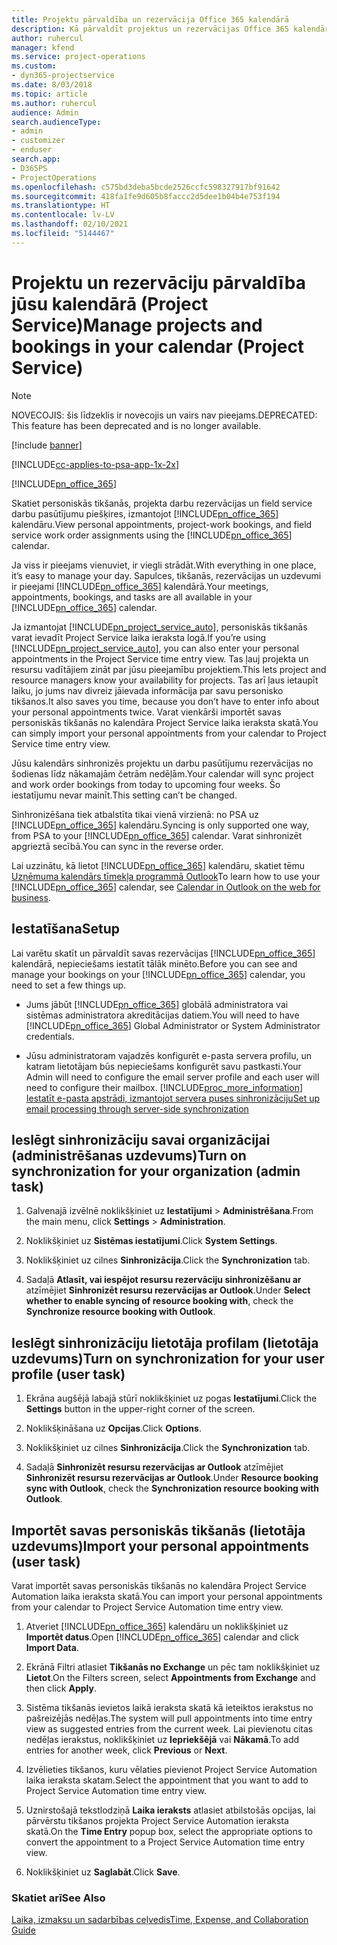 ```yaml
---
title: Projektu pārvaldība un rezervācija Office 365 kalendārā
description: Kā pārvaldīt projektus un rezervācijas Office 365 kalendārā
author: ruhercul
manager: kfend
ms.service: project-operations
ms.custom:
- dyn365-projectservice
ms.date: 8/03/2018
ms.topic: article
ms.author: ruhercul
audience: Admin
search.audienceType:
- admin
- customizer
- enduser
search.app:
- D365PS
- ProjectOperations
ms.openlocfilehash: c575bd3deba5bcde2526ccfc598327917bf91642
ms.sourcegitcommit: 418fa1fe9d605b8faccc2d5dee1b04b4e753f194
ms.translationtype: HT
ms.contentlocale: lv-LV
ms.lasthandoff: 02/10/2021
ms.locfileid: "5144467"
---
```

# <a name="manage-projects-and-bookings-in-your-calendar-project-service"></a><span data-ttu-id="f469d-103">Projektu un rezervāciju pārvaldība jūsu kalendārā (Project Service)</span><span class="sxs-lookup"><span data-stu-id="f469d-103">Manage projects and bookings in your calendar (Project Service)</span></span>

> [!Note]
> <span data-ttu-id="f469d-104">NOVECOJIS: šis līdzeklis ir novecojis un vairs nav pieejams.</span><span class="sxs-lookup"><span data-stu-id="f469d-104">DEPRECATED: This feature has been deprecated and is no longer available.</span></span>

[!include [banner](../includes/psa-now-project-operations.md)]

[!INCLUDE[cc-applies-to-psa-app-1x-2x](../includes/cc-applies-to-psa-app-1x-2x.md)]

[!INCLUDE[pn_office_365](../includes/pn-office-365.md)] 

<span data-ttu-id="f469d-105">Skatiet personiskās tikšanās, projekta darbu rezervācijas un field service darbu pasūtījumu piešķires, izmantojot [!INCLUDE[pn_office_365](../includes/pn-office-365.md)] kalendāru.</span><span class="sxs-lookup"><span data-stu-id="f469d-105">View personal appointments, project-work bookings, and field service work order assignments using the [!INCLUDE[pn_office_365](../includes/pn-office-365.md)] calendar.</span></span>  
  
 <span data-ttu-id="f469d-106">Ja viss ir pieejams vienuviet, ir viegli strādāt.</span><span class="sxs-lookup"><span data-stu-id="f469d-106">With everything in one place, it’s easy to manage your day.</span></span> <span data-ttu-id="f469d-107">Sapulces, tikšanās, rezervācijas un uzdevumi ir pieejami [!INCLUDE[pn_office_365](../includes/pn-office-365.md)] kalendārā.</span><span class="sxs-lookup"><span data-stu-id="f469d-107">Your meetings, appointments, bookings, and tasks are all available in your [!INCLUDE[pn_office_365](../includes/pn-office-365.md)] calendar.</span></span>  
  
 <span data-ttu-id="f469d-108">Ja izmantojat [!INCLUDE[pn_project_service_auto](../includes/pn-project-service-auto.md)], personiskās tikšanās varat ievadīt Project Service laika ieraksta logā.</span><span class="sxs-lookup"><span data-stu-id="f469d-108">If you’re using [!INCLUDE[pn_project_service_auto](../includes/pn-project-service-auto.md)], you can also enter your personal appointments in the Project Service time entry view.</span></span> <span data-ttu-id="f469d-109">Tas ļauj projekta un resursu vadītājiem zināt par jūsu pieejamību projektiem.</span><span class="sxs-lookup"><span data-stu-id="f469d-109">This lets project and resource managers know your availability for projects.</span></span> <span data-ttu-id="f469d-110">Tas arī ļaus ietaupīt laiku, jo jums nav divreiz jāievada informācija par savu personisko tikšanos.</span><span class="sxs-lookup"><span data-stu-id="f469d-110">It also saves you time, because you don’t have to enter info about your personal appointments twice.</span></span> <span data-ttu-id="f469d-111">Varat vienkārši importēt savas personiskās tikšanās no kalendāra Project Service laika ieraksta skatā.</span><span class="sxs-lookup"><span data-stu-id="f469d-111">You can simply import your personal appointments from your calendar to Project Service time entry view.</span></span>  
  
 <span data-ttu-id="f469d-112">Jūsu kalendārs sinhronizēs projektu un darbu pasūtījumu rezervācijas no šodienas līdz nākamajām četrām nedēļām.</span><span class="sxs-lookup"><span data-stu-id="f469d-112">Your calendar will sync project and work order bookings from today to upcoming four weeks.</span></span> <span data-ttu-id="f469d-113">Šo iestatījumu nevar mainīt.</span><span class="sxs-lookup"><span data-stu-id="f469d-113">This setting can’t be changed.</span></span>  
  
 <span data-ttu-id="f469d-114">Sinhronizēšana tiek atbalstīta tikai vienā virzienā: no PSA uz [!INCLUDE[pn_office_365](../includes/pn-office-365.md)] kalendāru.</span><span class="sxs-lookup"><span data-stu-id="f469d-114">Syncing is only supported one way, from PSA to your [!INCLUDE[pn_office_365](../includes/pn-office-365.md)] calendar.</span></span> <span data-ttu-id="f469d-115">Varat sinhronizēt apgrieztā secībā.</span><span class="sxs-lookup"><span data-stu-id="f469d-115">You can sync in the reverse order.</span></span> 
  
 <span data-ttu-id="f469d-116">Lai uzzinātu, kā lietot [!INCLUDE[pn_office_365](../includes/pn-office-365.md)] kalendāru, skatiet tēmu [Uzņēmuma kalendārs tīmekļa programmā Outlook](https://support.office.com/article/Calendar-in-Outlook-on-the-web-for-business-5219c457-d1fe-4c2f-9032-1a816b88e936)</span><span class="sxs-lookup"><span data-stu-id="f469d-116">To learn how to use your [!INCLUDE[pn_office_365](../includes/pn-office-365.md)] calendar, see [Calendar in Outlook on the web for business](https://support.office.com/article/Calendar-in-Outlook-on-the-web-for-business-5219c457-d1fe-4c2f-9032-1a816b88e936).</span></span>  
  
## <a name="setup"></a><span data-ttu-id="f469d-117">Iestatīšana</span><span class="sxs-lookup"><span data-stu-id="f469d-117">Setup</span></span>  
 <span data-ttu-id="f469d-118">Lai varētu skatīt un pārvaldīt savas rezervācijas [!INCLUDE[pn_office_365](../includes/pn-office-365.md)] kalendārā, nepieciešams iestatīt tālāk minēto.</span><span class="sxs-lookup"><span data-stu-id="f469d-118">Before you can see and manage your bookings on your [!INCLUDE[pn_office_365](../includes/pn-office-365.md)] calendar, you need to set a few things up.</span></span>  
  
- <span data-ttu-id="f469d-119">Jums jābūt [!INCLUDE[pn_office_365](../includes/pn-office-365.md)] globālā administratora vai sistēmas administratora akreditācijas datiem.</span><span class="sxs-lookup"><span data-stu-id="f469d-119">You will need to have [!INCLUDE[pn_office_365](../includes/pn-office-365.md)] Global Administrator or System Administrator credentials.</span></span>  
  
- <span data-ttu-id="f469d-120">Jūsu administratoram vajadzēs konfigurēt e-pasta servera profilu, un katram lietotājam būs nepieciešams konfigurēt savu pastkasti.</span><span class="sxs-lookup"><span data-stu-id="f469d-120">Your Admin will need to configure the email server profile and each user will need to configure their mailbox.</span></span> [!INCLUDE[proc_more_information](../includes/proc-more-information.md)] <span data-ttu-id="f469d-121">[Iestatīt e-pasta apstrādi, izmantojot servera puses sinhronizāciju](https://docs.microsoft.com/dynamics365/customerengagement/on-premises/admin/set-up-server-side-synchronization-of-email-appointments-contacts-and-tasks)</span><span class="sxs-lookup"><span data-stu-id="f469d-121">[Set up email processing through server-side synchronization](https://docs.microsoft.com/dynamics365/customerengagement/on-premises/admin/set-up-server-side-synchronization-of-email-appointments-contacts-and-tasks)</span></span>  
  
## <a name="turn-on-synchronization-for-your-organization-admin-task"></a><span data-ttu-id="f469d-122">Ieslēgt sinhronizāciju savai organizācijai (administrēšanas uzdevums)</span><span class="sxs-lookup"><span data-stu-id="f469d-122">Turn on synchronization for your organization (admin task)</span></span>  
  
1.  <span data-ttu-id="f469d-123">Galvenajā izvēlnē noklikšķiniet uz **Iestatījumi** > **Administrēšana**.</span><span class="sxs-lookup"><span data-stu-id="f469d-123">From the main menu, click **Settings** > **Administration**.</span></span>  
  
2.  <span data-ttu-id="f469d-124">Noklikšķiniet uz **Sistēmas iestatījumi**.</span><span class="sxs-lookup"><span data-stu-id="f469d-124">Click **System Settings**.</span></span>  
  
3.  <span data-ttu-id="f469d-125">Noklikšķiniet uz cilnes **Sinhronizācija**.</span><span class="sxs-lookup"><span data-stu-id="f469d-125">Click the **Synchronization** tab.</span></span>  
  
4.  <span data-ttu-id="f469d-126">Sadaļā **Atlasīt, vai iespējot resursu rezervāciju sinhronizēšanu ar** atzīmējiet **Sinhronizēt resursu rezervācijas ar Outlook**.</span><span class="sxs-lookup"><span data-stu-id="f469d-126">Under **Select whether to enable syncing of resource booking with**, check the **Synchronize resource booking with Outlook**.</span></span>  
  
## <a name="turn-on-synchronization-for-your-user-profile-user-task"></a><span data-ttu-id="f469d-127">Ieslēgt sinhronizāciju lietotāja profilam (lietotāja uzdevums)</span><span class="sxs-lookup"><span data-stu-id="f469d-127">Turn on synchronization for your user profile (user task)</span></span>  
  
1.  <span data-ttu-id="f469d-128">Ekrāna augšējā labajā stūrī noklikšķiniet uz pogas **Iestatījumi**.</span><span class="sxs-lookup"><span data-stu-id="f469d-128">Click the **Settings** button in the upper-right corner of the screen.</span></span>  
  
2.  <span data-ttu-id="f469d-129">Noklikšķināšana uz **Opcijas**.</span><span class="sxs-lookup"><span data-stu-id="f469d-129">Click **Options**.</span></span>  
  
3.  <span data-ttu-id="f469d-130">Noklikšķiniet uz cilnes **Sinhronizācija**.</span><span class="sxs-lookup"><span data-stu-id="f469d-130">Click the **Synchronization** tab.</span></span>  
  
4.  <span data-ttu-id="f469d-131">Sadaļā **Sinhronizēt resursu rezervācijas ar Outlook** atzīmējiet **Sinhronizēt resursu rezervācijas ar Outlook**.</span><span class="sxs-lookup"><span data-stu-id="f469d-131">Under **Resource booking sync with Outlook**, check the **Synchronization resource booking with Outlook**.</span></span>  
  
## <a name="import-your-personal-appointments-user-task"></a><span data-ttu-id="f469d-132">Importēt savas personiskās tikšanās (lietotāja uzdevums)</span><span class="sxs-lookup"><span data-stu-id="f469d-132">Import your personal appointments (user task)</span></span>  
 <span data-ttu-id="f469d-133">Varat importēt savas personiskās tikšanās no kalendāra Project Service Automation laika ieraksta skatā.</span><span class="sxs-lookup"><span data-stu-id="f469d-133">You can import your personal appointments from your calendar to Project Service Automation time entry view.</span></span>  
  
1. <span data-ttu-id="f469d-134">Atveriet [!INCLUDE[pn_office_365](../includes/pn-office-365.md)] kalendāru un noklikšķiniet uz **Importēt datus**.</span><span class="sxs-lookup"><span data-stu-id="f469d-134">Open [!INCLUDE[pn_office_365](../includes/pn-office-365.md)] calendar and click **Import Data**.</span></span>  
  
2. <span data-ttu-id="f469d-135">Ekrānā Filtri atlasiet **Tikšanās no Exchange** un pēc tam noklikšķiniet uz **Lietot**.</span><span class="sxs-lookup"><span data-stu-id="f469d-135">On the Filters screen, select **Appointments from Exchange** and then click **Apply**.</span></span>  
  
3. <span data-ttu-id="f469d-136">Sistēma tikšanās ievietos laikā ieraksta skatā kā ieteiktos ierakstus no pašreizējās nedēļas.</span><span class="sxs-lookup"><span data-stu-id="f469d-136">The system will pull appointments into time entry view as suggested entries from the current week.</span></span> <span data-ttu-id="f469d-137">Lai pievienotu citas nedēļas ierakstus, noklikšķiniet uz **Iepriekšējā** vai **Nākamā**.</span><span class="sxs-lookup"><span data-stu-id="f469d-137">To add entries for another week, click **Previous** or **Next**.</span></span>  
  
4. <span data-ttu-id="f469d-138">Izvēlieties tikšanos, kuru vēlaties pievienot Project Service Automation laika ieraksta skatam.</span><span class="sxs-lookup"><span data-stu-id="f469d-138">Select the appointment that you want to add to Project Service Automation time entry view.</span></span>  
  
5. <span data-ttu-id="f469d-139">Uznirstošajā tekstlodziņā **Laika ieraksts** atlasiet atbilstošās opcijas, lai pārvērstu tikšanos projekta Project Service Automation ieraksta skatā.</span><span class="sxs-lookup"><span data-stu-id="f469d-139">On the **Time Entry** popup box, select the appropriate options to convert the appointment to a Project Service Automation time entry view.</span></span>  
  
6. <span data-ttu-id="f469d-140">Noklikšķiniet uz **Saglabāt**.</span><span class="sxs-lookup"><span data-stu-id="f469d-140">Click **Save**.</span></span>  
  
### <a name="see-also"></a><span data-ttu-id="f469d-141">Skatiet arī</span><span class="sxs-lookup"><span data-stu-id="f469d-141">See Also</span></span>  
 [<span data-ttu-id="f469d-142">Laika, izmaksu un sadarbības ceļvedis</span><span class="sxs-lookup"><span data-stu-id="f469d-142">Time, Expense, and Collaboration Guide</span></span>](../psa/time-expense-collaboration-guide.md)
